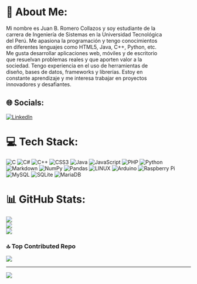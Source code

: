 # 💫 About Me:
Mi nombre es Juan B. Romero Collazos y soy estudiante de la<br>carrera de Ingeniería de Sistemas en la Universidad Tecnológica<br>del Perú. Me apasiona la programación y tengo conocimientos<br>en diferentes lenguajes como HTML5, Java, C++, Python, etc.<br>Me gusta desarrollar aplicaciones web, móviles y de escritorio<br>que resuelvan problemas reales y que aporten valor a la<br>sociedad. Tengo experiencia en el uso de herramientas de<br>diseño, bases de datos, frameworks y librerías. Estoy en<br>constante aprendizaje y me interesa trabajar en proyectos<br>innovadores y desafiantes.


## 🌐 Socials:
[![LinkedIn](https://img.shields.io/badge/LinkedIn-%230077B5.svg?logo=linkedin&logoColor=white)](https://www.linkedin.com/in/juan-bladimir-romero-collazos/)

# 💻 Tech Stack:
![C](https://img.shields.io/badge/c-%2300599C.svg?style=for-the-badge&logo=c&logoColor=white) ![C#](https://img.shields.io/badge/c%23-%23239120.svg?style=for-the-badge&logo=c-sharp&logoColor=white) ![C++](https://img.shields.io/badge/c++-%2300599C.svg?style=for-the-badge&logo=c%2B%2B&logoColor=white) ![CSS3](https://img.shields.io/badge/css3-%231572B6.svg?style=for-the-badge&logo=css3&logoColor=white) ![Java](https://img.shields.io/badge/java-%23ED8B00.svg?style=for-the-badge&logo=java&logoColor=white) ![JavaScript](https://img.shields.io/badge/javascript-%23323330.svg?style=for-the-badge&logo=javascript&logoColor=%23F7DF1E) ![PHP](https://img.shields.io/badge/php-%23777BB4.svg?style=for-the-badge&logo=php&logoColor=white) ![Python](https://img.shields.io/badge/python-3670A0?style=for-the-badge&logo=python&logoColor=ffdd54) ![Markdown](https://img.shields.io/badge/markdown-%23000000.svg?style=for-the-badge&logo=markdown&logoColor=white) ![NumPy](https://img.shields.io/badge/numpy-%23013243.svg?style=for-the-badge&logo=numpy&logoColor=white) ![Pandas](https://img.shields.io/badge/pandas-%23150458.svg?style=for-the-badge&logo=pandas&logoColor=white) ![LINUX](https://img.shields.io/badge/Linux-FCC624?style=for-the-badge&logo=linux&logoColor=black) ![Arduino](https://img.shields.io/badge/-Arduino-00979D?style=for-the-badge&logo=Arduino&logoColor=white) ![Raspberry Pi](https://img.shields.io/badge/-RaspberryPi-C51A4A?style=for-the-badge&logo=Raspberry-Pi) ![MySQL](https://img.shields.io/badge/mysql-%2300f.svg?style=for-the-badge&logo=mysql&logoColor=white) ![SQLite](https://img.shields.io/badge/sqlite-%2307405e.svg?style=for-the-badge&logo=sqlite&logoColor=white) ![MariaDB](https://img.shields.io/badge/MariaDB-003545?style=for-the-badge&logo=mariadb&logoColor=white)
# 📊 GitHub Stats:
![](https://github-readme-stats.vercel.app/api?username=INGSYSTEM&theme=dracula&hide_border=false&include_all_commits=true&count_private=true)<br/>
![](https://github-readme-streak-stats.herokuapp.com/?user=INGSYSTEM&theme=dracula&hide_border=false)<br/>
![](https://github-readme-stats.vercel.app/api/top-langs/?username=INGSYSTEM&theme=dracula&hide_border=false&include_all_commits=true&count_private=true&layout=compact)

### 🔝 Top Contributed Repo
![](https://github-contributor-stats.vercel.app/api?username=INGSYSTEM&limit=5&theme=dark&combine_all_yearly_contributions=true)

---
[![](https://visitcount.itsvg.in/api?id=INGSYSTEM&icon=0&color=0)](https://visitcount.itsvg.in)

<!-- Proudly created with GPRM ( https://gprm.itsvg.in ) -->
